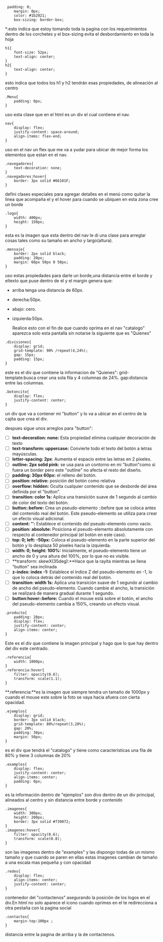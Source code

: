 ```
 padding: 0;
    margin: 0px;
    color: #1b2021;
    box-sizing: border-box;
```

*:esto indica que estoy tomando toda la pagina con los requerimientos dentro de los corchetes y el box-sizing evita el desbordamiento en toda la hoja

```
h1{
    font-size: 52px;
    text-align: center;
}
h2{
    text-align: center;
}
```

esto indica que todos los h1 y h2 tendrán esas propiedades, de alineación al centro 

```
.Menu{
    padding: 0px;
}
```

uso esta clase que en el html es un div el cual contiene el nav.

```
nav{
    display: flex;
    justify-content: space-around;
    align-items: flex-end;
}
```

uso en el nav un  flex que me va a yudar para ubicar de mejor forma los elementos que estan en el nav.

```
.navegadores{
    text-decoration: none;
}
.navegadores:hover{
    border: 3px solid #66101F;
}
```

defini clases especiales para agregar detalles en el menú como quitar la linea que acompaña el <a> y el hover para cuando se ubiquen en esta zona cree un borde

```
.logo{
    width: 400px;
    height: 150px;
}
```

esta es la imagen que esta dentro del nav le di una clase para arreglar cosas tales como su tamaño en ancho y largo(altura).

```
.mensaje{
    border: 2px solid black;
    padding: 20px;
    margin: 60px 50px 0 50px;
}
```

uso estas propiedades para darle un borde,una distancia entre el borde y eltexto que puse dentro de el y el margin genera que:

- arriba tenga una distancia de 60px.

- derecha:50px.

- abajo: cero.

- izquierda:50px.

  Realice esto con el fin de que cuando oprima en el nav "catalogo" aparezca solo esta pantalla sin notarse la siguiente que es "Quienes"

```
.divisiones{
    display: grid;
    grid-template: 90% /repeat(4,24%);
    gap: 15px;
    padding: 15px;
}
```

este es el div que contiene la informacion de "Quienes":
grid-template:busca crear una sola fila y 4 columnas de 24%.
gap:distancia entre las columnas.

```
.botoncito{
    display: flex;
    justify-content: center;
} 
```

un div que va a contener mi "button" y lo va a ubicar en el centro de la cajita que crea el div.

despues sigue unos arreglos para "button":

- [ ] **text-decoration: none:** Esta propiedad elimina cualquier decoración de texto
- [ ] **text-transform: uppercase:** Convierte todo el texto del botón a letras mayúsculas.
- [ ] **letter-spacing: 2px**: Aumenta el espacio entre las letras en 2 píxeles.
- [ ] **outline: 2px solid pink:** se usa para un contorno en mi "button"como si fuera un border pero este "outline" no afecta el resto del diseño.
- [ ] **padding: 30px 60px:** el relleno del botón.
- [ ] **position: relative:** posición del botón como relativa
- [ ] **overflow: hidden:** Oculta cualquier contenido que se desborde del área definida por el "button".
- [ ] **transition: color 1s:** Aplica una transición suave de 1 segundo al cambio de color del texto del botón.
- [ ] **button::before:** Crea un pseudo-elemento ::before que se coloca antes del contenido real del botón. Este pseudo-elemento se utiliza para crear un efecto visual adicional.
- [ ] **content: '':** Establece el contenido del pseudo-elemento como vacío.
- [ ] **position: absolute:** Posiciona el pseudo-elemento absolutamente con respecto al contenedor principal (el botón en este caso).
- [ ] **top: 0; left: -50px:** Coloca el pseudo-elemento en la parte superior del botón y lo desplaza 50 píxeles hacia la izquierda.
- [ ] **width: 0; height: 100%:** Inicialmente, el pseudo-elemento tiene un ancho de 0 y una altura del 100%, por lo que no es visible.
- [ ] **transform: skewX(35deg):**Hace que la rayita mientras se llena "button" sea inclinada
- [ ] **z-index: index -1:** Establece el índice Z del pseudo-elemento en -1, lo que lo coloca detrás del contenido real del botón.
- [ ] **transition: width 1s:** Aplica una transición suave de 1 segundo al cambio de ancho del pseudo-elemento. Cuando cambie el ancho, la transición se realizará de manera gradual durante 1 segundo.
- [ ] **button:hover::before:**  Cuando el mouse está sobre el botón, el ancho del pseudo-elemento cambia a 150%, creando un efecto visual.

```
.producto{
    padding: 20px;
    display: flex;
    justify-content: center;
    align-items: center;
}
```

Este es el div que contiene la imagen principal y hago que lo que hay dentro del div este centrado.

```
.referencia{
    width: 1000px;
}
.referencia:hover{
    filter: opacity(0.6);
    transform: scale(1.1);
}
```

**.referencia:**es la imagen que siempre tendra un tamaño de 1000px y cuando el mouse este sobre la foto se vaya hacia afuera con cierta opacidad.

```
.ejemplos{
    display: grid;
    border: 3px solid black;
    grid-template: 80%/repeat(3,20%);
    gap: 20%;
    padding: 30px;
    margin: 50px;
}

```

es el div que tendrá el "catalogo" y tiene como características una fila  de 80%  y tiene 3 columnas de 20%

```
.examples{
    display: flex;
    justify-content: center;
    align-items: center;
    padding: 0px;
}
```

es la información dentro de "ejemplos" son divs dentro de un div principal, alineados al centro y sin distancia entre borde y contenido

```
.imagenes{
    width: 300px;
    height: 200px;
    border: 3px solid #739072;
}
.imagenes:hover{
    filter: opacity(0.6);
    transform: scale(0.8);
}
```

son las imagenes dentro de "examples" y las dispongo todas de un mismo tamaño y que cuando se paren en ellas estas imagenes cambian de tamaño a una escala mas pequeña y con opacidad

```
.redes{
    display: flex;
    align-items: center;
    justify-content: center;
}
```

contenedor del "contactenos" asegurando la posición de los logos en el div.En html no solo aparece el icono cuando oprimes en el te redirecciona a otra pestaña con la pagina social

```
.contactos{
    margin-top:100px ;
}
```

distancia entre la pagina de arriba y la de contactenos.